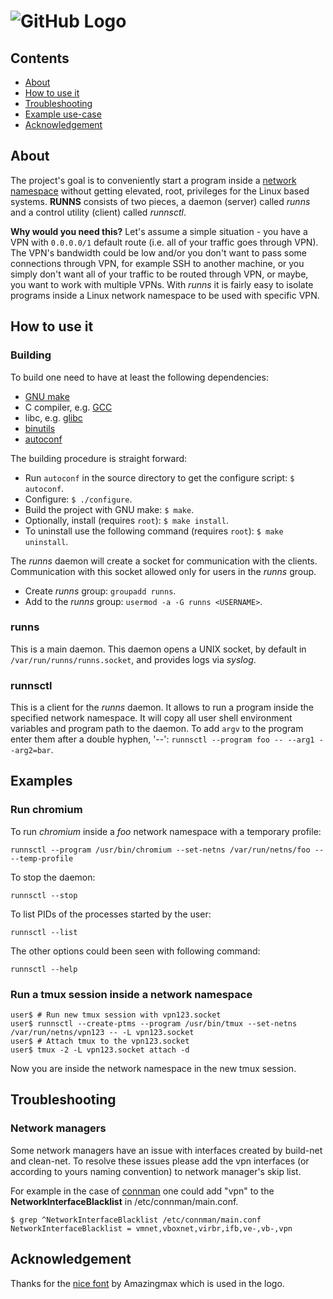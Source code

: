 # ![GitHub Logo](/img/runns-logo.png)

## Contents  
* [About](#about)  
* [How to use it](#how-to-use-it)  
* [Troubleshooting](#troubleshooting)  
* [Example use-case](#example-use-case)  
* [Acknowledgement](#acknowledgement)  

## About
The project's goal is to conveniently start a program inside a [network
namespace](https://lwn.net/Articles/580893) without getting elevated, root,
privileges for the Linux based systems.  **RUNNS** consists of two pieces, a
daemon (server) called *runns* and a control utility (client) called *runnsctl*.

**Why would you need this?** Let's assume a simple situation - you have a VPN
with `0.0.0.0/1` default route (i.e. all of your traffic goes through VPN).
The VPN's bandwidth could be low and/or you don't want to pass some
connections through VPN, for example SSH to another machine, or you simply
don't want all of your traffic to be routed through VPN, or maybe, you want
to work with multiple VPNs. With *runns* it is fairly easy to isolate programs
inside a Linux network namespace to be used with specific VPN.

## How to use it
### Building
To build one need to have at least the following dependencies:
* [GNU make](https://www.gnu.org/software/make)
* C compiler, e.g. [GCC](https://gcc.gnu.org)
* libc, e.g. [glibc](https://www.gnu.org/software/libc)
* [binutils](https://www.gnu.org/software/binutils)
* [autoconf](https://www.gnu.org/software/autoconf)

The building procedure is straight forward:

* Run `autoconf` in the source directory to get the configure script: `$ autoconf`.
* Configure: `$ ./configure`.
* Build the project with GNU make: `$ make`.
* Optionally, install (requires `root`): `$ make install`.
* To uninstall use the following command (requires `root`): `$ make uninstall`.

The *runns* daemon will create a socket for communication with the clients.
Communication with this socket allowed only for users in the *runns* group.
* Create *runns* group: `groupadd runns`.
* Add *<USERNAME>* to the *runns* group: `usermod -a -G runns <USERNAME>`.

### runns
This is a main daemon. This daemon opens a UNIX socket, by default in
`/var/run/runns/runns.socket`, and provides logs via *syslog*.

### runnsctl
This is a client for the *runns* daemon. It allows to run a program inside the
specified network namespace.  It will copy all user shell environment
variables and program path to the daemon.
To add `argv` to the program enter them after a double hyphen, '--': `runnsctl --program foo -- --arg1 --arg2=bar`.

## Examples
### Run chromium
To run *chromium* inside a *foo* network namespace with a temporary profile:

`runnsctl --program /usr/bin/chromium --set-netns /var/run/netns/foo -- --temp-profile`

To stop the daemon:

`runnsctl --stop`

To list PIDs of the processes started by the user:

`runnsctl --list`

The other options could been seen with following command:

`runnsctl --help`

### Run a tmux session inside a network namespace

```shell
user$ # Run new tmux session with vpn123.socket
user$ runnsctl --create-ptms --program /usr/bin/tmux --set-netns /var/run/netns/vpn123 -- -L vpn123.socket
user$ # Attach tmux to the vpn123.socket
user$ tmux -2 -L vpn123.socket attach -d
```

Now you are inside the network namespace in the new tmux session.

## Troubleshooting

### Network managers

Some network managers have an issue with interfaces created by build-net and clean-net.
To resolve these issues please add the vpn interfaces (or according to yours naming convention)
to network manager's skip list.

For example in the case of [connman](https://01.org/connman) one could add
"vpn" to the **NetworkInterfaceBlacklist** in /etc/connman/main.conf.

```shell
$ grep ^NetworkInterfaceBlacklist /etc/connman/main.conf
NetworkInterfaceBlacklist = vmnet,vboxnet,virbr,ifb,ve-,vb-,vpn
```

## Acknowledgement

Thanks for the [nice font](https://fonts2u.com/amazdoomright.font) by Amazingmax which is used in the logo.
